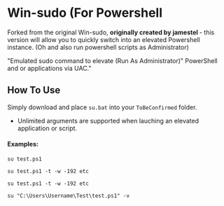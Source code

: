 # Win-sudo (For Powershell
Forked from the original Win-sudo, <b> originally created by jamestel </b> - this version will allow you to quickly switch into an elevated Powershell instance. (Oh and also run powershell scripts as Administrator)

"Emulated sudo command to elevate (Run As Administrator)" PowerShell and or applications via UAC."
 
## How To Use
Simply download and place `su.bat` into your `ToBeConfirmed` folder.

* Unlimited arguments are supported when lauching an elevated application or script.

#### Examples:
```
su test.ps1
```

```
su test.ps1 -t -w -192 etc
```

```
su test.ps1 -t -w -192 etc
```
```
su "C:\Users\Username\Test\test.ps1" -v
```
